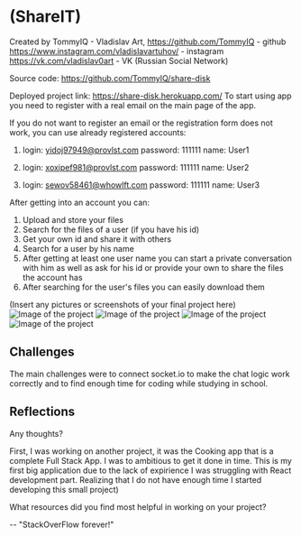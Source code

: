 
# (ShareIT)

Created by TommyIQ - Vladislav Art, 
https://github.com/TommyIQ - github
https://www.instagram.com/vladislavartuhov/ - instagram
https://vk.com/vladislav0art - VK (Russian Social Network)

Source code: https://github.com/TommyIQ/share-disk

Deployed project link: https://share-disk.herokuapp.com/
To start using app you need to register with a real email on the main page of the app.

If you do not want to register an email or the registration form does not work, you can use already registered accounts:
1) login: yidoj97949@provlst.com
   password: 111111
   name: User1

2) login: xoxipef981@provlst.com
   password: 111111
   name: User2

3) login: sewov58461@whowlft.com
   password: 111111
   name: User3

After getting into an account you can:
1) Upload and store your files
2) Search for the files of a user (if you have his id)
3) Get your own id and share it with others
4) Search for a user by his name
5) After getting at least one user name you can start a private conversation with him as well as ask for his id or provide your own to share the files the account has
6) After searching for the user's files you can easily download them

(Insert any pictures or screenshots of your final project here)
![Image of the project](/readme_images/img1.png)
![Image of the project](/readme_images/img2.png)
![Image of the project](/readme_images/img3.png)
![Image of the project](/readme_images/img4.png)

## Challenges

The main challenges were to connect socket.io to make the chat logic work correctly and to find enough time for coding while studying in school.

## Reflections
Any thoughts?

First, I was working on another project, it was the Cooking app that is a complete Full Stack App. I was to ambitious to get it done in time. This is my first big application due to the lack of expirience I was struggling with React development part. Realizing that I do not have enough time I started developing this small project)


What resources did you find most helpful in working on your project?

-- "StackOverFlow forever!"
